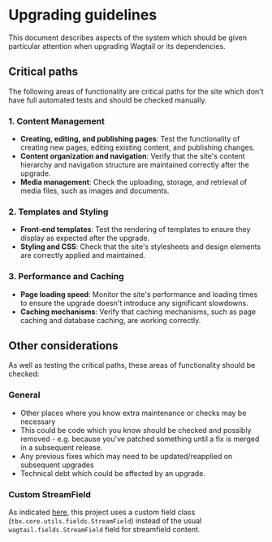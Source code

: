 # Upgrading guidelines

This document describes aspects of the system which should be given particular attention when upgrading Wagtail or its dependencies.

## Critical paths

The following areas of functionality are critical paths for the site which don't have full automated tests and should be checked manually.

### 1. Content Management

- **Creating, editing, and publishing pages**: Test the functionality of creating new pages, editing existing content, and publishing changes.
- **Content organization and navigation**: Verify that the site's content hierarchy and navigation structure are maintained correctly after the upgrade.
- **Media management**: Check the uploading, storage, and retrieval of media files, such as images and documents.

### 2. Templates and Styling

- **Front-end templates**: Test the rendering of templates to ensure they display as expected after the upgrade.
- **Styling and CSS**: Check that the site's stylesheets and design elements are correctly applied and maintained.

### 3. Performance and Caching

- **Page loading speed**: Monitor the site's performance and loading times to ensure the upgrade doesn't introduce any significant slowdowns.
- **Caching mechanisms**: Verify that caching mechanisms, such as page caching and database caching, are working correctly.

## Other considerations

As well as testing the critical paths, these areas of functionality should be checked:

### General

- Other places where you know extra maintenance or checks may be necessary
- This could be code which you know should be checked and possibly removed - e.g. because you've patched something until a fix is merged in a subsequent release.
- Any previous fixes which may need to be updated/reapplied on subsequent upgrades
- Technical debt which could be affected by an upgrade.

### Custom StreamField

As indicated [here](./custom-features/migration-friendly-streamfields.md), this project uses a custom field class (`tbx.core.utils.fields.StreamField`) instead of the usual `wagtail.fields.StreamField` field for streamfield content.
